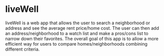 # liveWell


liveWell is a web app that allows the user to search a neighborhood or address and see the average rent price/home cost. The user can then add an address/neighborhood to a watch list and make a pros/cons list to narrow down their favorites. The overall goal of this app is to allow a more efficient way for users to compare homes/neighborhoods combining different criteria.
